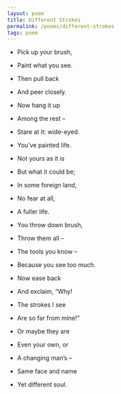 ```yaml
---
layout: poem
title: Different Strokes
permalink: /poems/different-strokes
tags: poem
---
```

- Pick up your brush,
- Paint what you see.
- Then pull back
- And peer closely.

- Now hang it up
- Among the rest –
- Stare at it: wide-eyed.
- You’ve painted life.

- Not yours as it is
- But what it could be;
- In some foreign land,
- No fear at all,
- A fuller life.

- You throw down brush,
- Throw them all –
- The tools you know –
- Because you see too much.

- Now ease back
- And exclaim, “Why!
- The strokes I see
- Are so far from mine!”

- Or maybe they are
- Even your own, or
- A changing man’s –
- Same face and name
- Yet different soul.